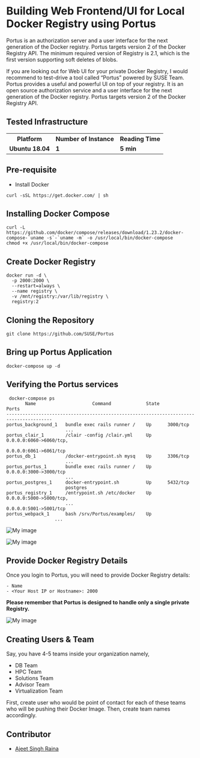 # Building Web Frontend/UI for Local Docker Registry using Portus

Portus is an authorization server and a user interface for the next generation of the Docker registry. Portus targets version 2 of the Docker Registry API. The minimum required version of Registry is 2.1, 
which is the first version supporting soft deletes of blobs.

If you are looking out for Web UI for your private Docker Registry, I would recommend to test-drive a tool called “Portus” powered by SUSE Team. Portus provides a useful and powerful UI on top of your registry. It is an open source authorization service and a user interface for the next generation of the Docker registry.
Portus targets version 2 of the Docker Registry API.

## Tested Infrastructure

<table class="tg">
  <tr>
    <th class="tg-yw4l"><b>Platform</b></th>
    <th class="tg-yw4l"><b>Number of Instance</b></th>
    <th class="tg-yw4l"><b>Reading Time</b></th>
    
  </tr>
  <tr>
    <td class="tg-yw4l"><b> Ubuntu 18.04 </b></td>
    <td class="tg-yw4l"><b>1</b></td>
    <td class="tg-yw4l"><b>5 min</b></td>
    
  </tr>
  
</table>

## Pre-requisite

- Install Docker

```
curl -sSL https://get.docker.com/ | sh
```

## Installing Docker Compose

```
curl -L https://github.com/docker/compose/releases/download/1.23.2/docker-compose-`uname -s`-`uname -m` -o /usr/local/bin/docker-compose
chmod +x /usr/local/bin/docker-compose

```

## Create Docker Registry

```
docker run -d \
  -p 2000:2000 \
  --restart=always \
  --name registry \
  -v /mnt/registry:/var/lib/registry \
  registry:2
```

## Cloning the Repository

```
git clone https://github.com/SUSE/Portus
```

## Bring up Portus Application

```
docker-compose up -d
```

## Verifying the Portus services


```
 docker-compose ps
       Name                     Command             State              Ports
---------------------------------------------------------------------------------------
portus_background_1   bundle exec rails runner /    Up      3000/tcp
                      ...
portus_clair_1        /clair -config /clair.yml     Up      0.0.0.0:6060->6060/tcp,
                                                            0.0.0.0:6061->6061/tcp
portus_db_1           /docker-entrypoint.sh mysq    Up      3306/tcp
                      ...
portus_portus_1       bundle exec rails runner /    Up      0.0.0.0:3000->3000/tcp
                      ...
portus_postgres_1     docker-entrypoint.sh          Up      5432/tcp
                      postgres
portus_registry_1     /entrypoint.sh /etc/docker    Up      0.0.0.0:5000->5000/tcp,
                      ...                                   0.0.0.0:5001->5001/tcp
portus_webpack_1      bash /srv/Portus/examples/    Up
                  ...

```

![My image](https://github.com/collabnix/dockerlabs/blob/master/beginners/portus/Portus_11.png)

![My image](https://github.com/collabnix/dockerlabs/blob/master/beginners/portus/Portus_2.png)


## Provide Docker Registry Details

Once you login to Portus, you will need to provide Docker Registry details:

```
- Name
- <Your Host IP or Hostname>: 2000
```

**Please remember that Portus is designed to handle only a single private Registry.**

![My image](https://github.com/collabnix/dockerlabs/blob/master/beginners/portus/Portus_3.png)

 ## Creating Users & Team
 
 Say, you have 4-5 teams inside your organization namely,
 
 - DB Team
 - HPC Team
 - Solutions Team
 - Advisor Team
 - Virtualization Team
 
 First, create user who would be point of contact for each of these teams who will be pushing their Docker Image.
 Then, create team names accordingly.
 
 
 
 ## Contributor
 
 - [Ajeet Singh Raina](ajeetraina@gmail.com)
